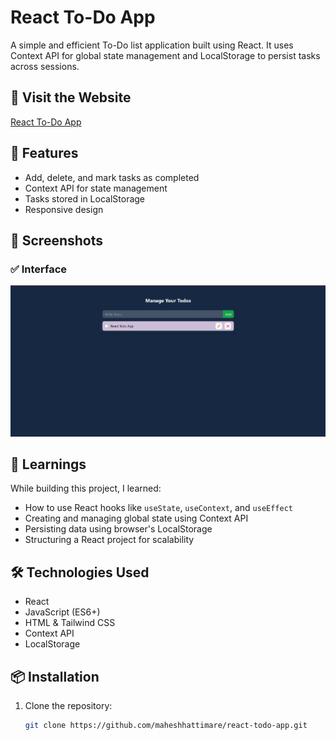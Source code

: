 # React To-Do App

A simple and efficient To-Do list application built using React. It uses Context API for global state management and LocalStorage to persist tasks across sessions.

## 🔗 Visit the Website

[React To-Do App](https://maheshhattimare.github.io/react-todo-app/)

## 🚀 Features

- Add, delete, and mark tasks as completed
- Context API for state management
- Tasks stored in LocalStorage
- Responsive design

## 📸 Screenshots

### ✅ Interface

![Interface](./src/assets/screenshots/interface.png)

## 🧠 Learnings

While building this project, I learned:

- How to use React hooks like `useState`, `useContext`, and `useEffect`
- Creating and managing global state using Context API
- Persisting data using browser's LocalStorage
- Structuring a React project for scalability

## 🛠️ Technologies Used

- React
- JavaScript (ES6+)
- HTML & Tailwind CSS
- Context API
- LocalStorage

## 📦 Installation

1. Clone the repository:
   ```bash
   git clone https://github.com/maheshhattimare/react-todo-app.git
   ```
